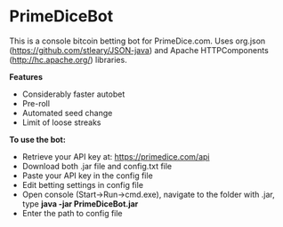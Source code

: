 # PrimeDiceBot

This is a console bitcoin betting bot for PrimeDice.com.
Uses org.json (https://github.com/stleary/JSON-java) and Apache HTTPComponents (http://hc.apache.org/) libraries.

<b>Features</b>
- Considerably faster autobet
- Pre-roll
- Automated seed change
- Limit of loose streaks

<b>To use the bot:</b>
- Retrieve your API key at: https://primedice.com/api
- Download both .jar file and config.txt file
- Paste your API key in the config file
- Edit betting settings in config file
- Open console (Start->Run->cmd.exe), navigate to the folder with .jar, type <b>java -jar PrimeDiceBot.jar</b>
- Enter the path to config file
